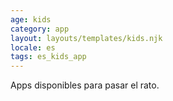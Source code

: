 ```yaml
---
age: kids
category: app
layout: layouts/templates/kids.njk
locale: es
tags: es_kids_app
---
```


Apps disponibles para pasar el rato.